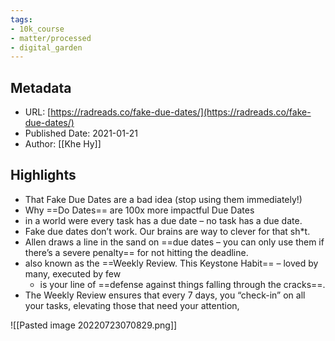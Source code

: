 ```yaml
---
tags: 
- 10k_course
- matter/processed
- digital_garden
---
```

## Metadata
* URL: [https://radreads.co/fake-due-dates/](https://radreads.co/fake-due-dates/)
* Published Date: 2021-01-21
* Author: [[Khe Hy]]

## Highlights
* That Fake Due Dates are a bad idea (stop using them immediately!)
* Why ==Do Dates== are 100x more impactful Due Dates
* in a world were every task has a due date – no task has a due date.
* Fake due dates don’t work. Our brains are way to clever for that sh*t.
* Allen draws a line in the sand on ==due dates – you can only use them if there’s a severe penalty== for not hitting the deadline.
* also known as the ==Weekly Review. This Keystone Habit== – loved by many, executed by few
	* is your line of ==defense against things falling through the cracks==.
* The Weekly Review ensures that every 7 days, you “check-in” on all your tasks, elevating those that need your attention,

![[Pasted image 20220723070829.png]]